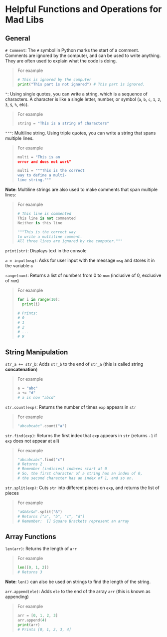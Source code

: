 # Helpful Functions and Operations for Mad Libs

## General
`# Comment`: The `#` symbol in Python marks the start of a comment. Comments are ignored by the computer, and can be used to write anything. They are often used to explain what the code is doing.

> For example
> ```python
> # This is ignored by the computer
> print("This part is not ignored") # This part is ignored.
> ```

`"`: Using single quotes, you can write a string, which is a sequence of characters. A character is like a single letter, number, or symbol (`a`, `b`, `c`, `1`, `2`, `3`, `$`, `%`, etc).

> For example
> ```python
> string = "This is a string of characters"
> ```

`"""`: Multiline string. Using triple quotes, you can write a string that spans multiple lines.

> For example
> ```python
> multi = "This is an
> error and does not work"
> ```
> ```python
> multi = """This is the correct
> way to define a multi-
> line string."""

**Note**: Multiline strings are also used to make comments that span multiple lines:

> For example
> ```python
> # This line is commented
> This line is not commented
> Neither is this line
> ```
> ```python
> """This is the correct way
> to write a multiline comment.
> All three lines are ignored by the computer."""
> ```

`print(str)`: Displays text in the console

`a = input(msg)`: Asks for user input with the message `msg` and stores it in the variable `a`

`range(num)`: Returns a list of numbers from 0 to `num` (inclusive of 0, exclusive of `num`)
> For example
> ```python
> for i in range(10):
>   print(i)
> 
> # Prints: 
> # 0
> # 1
> # 2
> # ...
> # 9
> ```

## String Manipulation
`str_a += str_b`: Adds `str_b` to the end of `str_a` (this is called string **concatenation**)
> For example 
> ```python
> a = "abc"
> a += "d"
> # a is now "abcd"
> ```

`str.count(exp)`: Returns the number of times `exp` appears in `str`
> For example 
> ```python
> "abcabcabc".count("a")
> ```

`str.find(exp)`: Returns the first index that `exp` appears in `str` (returns `-1` if `exp` does not appear at all)
> For example
> ```python
> "abcabcabc".find("c")
> # Returns 2
> # Remember (indicies) indexes start at 0
> # So, the first character of a string has an index of 0, 
> # the second character has an index of 1, and so on. 

`str.split(exp)`: Cuts `str` into different pieces on `exp`, and returns the list of pieces
> For example
> ```python
> "a&b&c&d".split("&")
> # Returns ["a", "b", "c", "d"]
> # Remember:  [] Square Brackets represent an array
> ```

## Array Functions
`len(arr)`: Returns the length of `arr`
> For example
> ```python
> len([0, 1, 2])
> # Returns 3
> ```

**Note**: `len()` can also be used on strings to find the length of the string.

`arr.append(ele)`: Adds `ele` to the end of the array `arr` (this is known as appending)
> For example
> ```python
> arr = [0, 1, 2, 3]
> arr.append(4)
> print(arr)
> # Prints [0, 1, 2, 3, 4]
> ```



